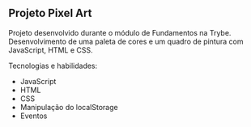 ## Projeto Pixel Art

Projeto desenvolvido durante o módulo de Fundamentos na Trybe. Desenvolvimento de uma paleta de cores e um quadro de pintura com JavaScript, HTML e CSS.

Tecnologias e habilidades:

- JavaScript
- HTML
- CSS
- Manipulação do localStorage
- Eventos
